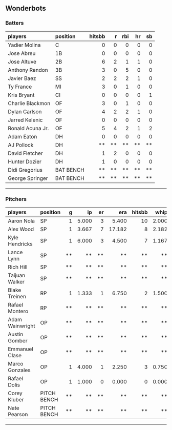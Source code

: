 ## Wonderbots

### Batters

 
|players          |position  | hitsbb|  r| rbi| hr| sb| 
|:----------------|:---------|------:|--:|---:|--:|--:| 
|Yadier Molina    |C         |      0|  0|   0|  0|  0| 
|Jose Abreu       |1B        |      0|  0|   0|  0|  0| 
|Jose Altuve      |2B        |      6|  2|   1|  1|  0| 
|Anthony Rendon   |3B        |      3|  0|   5|  0|  0| 
|Javier Baez      |SS        |      2|  2|   2|  1|  0| 
|Ty France        |MI        |      3|  0|   1|  0|  0| 
|Kris Bryant      |CI        |      0|  0|   0|  0|  1| 
|Charlie Blackmon |OF        |      3|  0|   1|  0|  0| 
|Dylan Carlson    |OF        |      4|  2|   2|  1|  0| 
|Jarred Kelenic   |OF        |      0|  0|   0|  0|  0| 
|Ronald Acuna Jr. |OF        |      5|  4|   2|  1|  2| 
|Adam Eaton       |DH        |      0|  0|   0|  0|  0| 
|AJ Pollock       |DH        |     **| **|  **| **| **| 
|David Fletcher   |DH        |      1|  2|   0|  0|  0| 
|Hunter Dozier    |DH        |      1|  0|   0|  0|  0| 
|Didi Gregorius   |BAT BENCH |     **| **|  **| **| **| 
|George Springer  |BAT BENCH |     **| **|  **| **| **| 

* * *

### Pitchers

 
|players         |position    |  g|    ip| er|    era| hitsbb|  whip| so|  w| sv| 
|:---------------|:-----------|--:|-----:|--:|------:|------:|-----:|--:|--:|--:| 
|Aaron Nola      |SP          |  1| 5.000|  3|  5.400|     10| 2.000|  2|  1|  0| 
|Alex Wood       |SP          |  1| 3.667|  7| 17.182|      8| 2.182|  2|  0|  0| 
|Kyle Hendricks  |SP          |  1| 6.000|  3|  4.500|      7| 1.167|  4|  1|  0| 
|Lance Lynn      |SP          | **|    **| **|     **|     **|    **| **| **| **| 
|Rich Hill       |SP          | **|    **| **|     **|     **|    **| **| **| **| 
|Taijuan Walker  |SP          | **|    **| **|     **|     **|    **| **| **| **| 
|Blake Treinen   |RP          |  1| 1.333|  1|  6.750|      2| 1.500|  1|  0|  0| 
|Rafael Montero  |RP          | **|    **| **|     **|     **|    **| **| **| **| 
|Adam Wainwright |OP          | **|    **| **|     **|     **|    **| **| **| **| 
|Austin Gomber   |OP          | **|    **| **|     **|     **|    **| **| **| **| 
|Emmanuel Clase  |OP          | **|    **| **|     **|     **|    **| **| **| **| 
|Marco Gonzales  |OP          |  1| 4.000|  1|  2.250|      3| 0.750|  6|  0|  0| 
|Rafael Dolis    |OP          |  1| 1.000|  0|  0.000|      0| 0.000|  3|  0|  0| 
|Corey Kluber    |PITCH BENCH | **|    **| **|     **|     **|    **| **| **| **| 
|Nate Pearson    |PITCH BENCH | **|    **| **|     **|     **|    **| **| **| **| 


* * *


